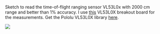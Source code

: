 Sketch to read the time-of-flight ranging sensor VL53L0x with 2000 cm range and better than 1% accuracy. I use [this](https://www.tindie.com/products/onehorse/vl53l0x-time-of-flight-ranging-sensor/) VL53L0X breakout board for the measurements. Get the Pololu VL53L0X library [here](https://github.com/pololu/vl53l0x-arduino).

![](https://d3s5r33r268y59.cloudfront.net/44691/products/thumbs/2016-06-16T03:54:45.593Z-VL53L0X.group2.jpg.2560x2560_q85.jpg)
